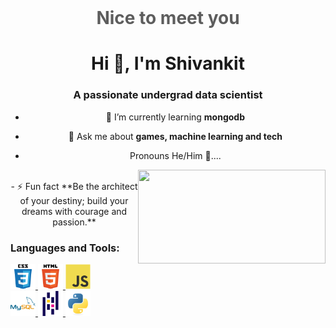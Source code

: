  <img src="/Users/shivankit/Downloads/ai-d.gif" alt="">

<div style="text-align: center;">
<h1 id="text" style="opacity: 0.7;" >Nice to meet you</h1>

<h1 align="center">Hi 👋, I'm Shivankit</h1>
<h3 align="center">A passionate undergrad data scientist</h3>

- 🌱 I’m currently learning **mongodb**

- 💬 Ask me about **games, machine learning and tech**
- Pronouns He/Him 🤩....
<img src="https://github.com/shivankit07/shivankit07/assets/136995394/92dab9a0-a9a0-4490-9477-257c4f361a03" alt="" align="right" width="300" height="150" margin-botton="60" display="flex">


<br>
- ⚡ Fun fact **Be the architect of your destiny; build your dreams with courage and passion.**


 


<h3 align="left">Languages and Tools:</h3>
<p align="left"> <a href="https://www.w3schools.com/css/" target="_blank" rel="noreferrer"> <img src="https://raw.githubusercontent.com/devicons/devicon/master/icons/css3/css3-original-wordmark.svg" alt="css3" width="40" height="40"/> </a> <a href="https://www.w3.org/html/" target="_blank" rel="noreferrer"> <img src="https://raw.githubusercontent.com/devicons/devicon/master/icons/html5/html5-original-wordmark.svg" alt="html5" width="40" height="40"/> </a> <a href="https://developer.mozilla.org/en-US/docs/Web/JavaScript" target="_blank" rel="noreferrer"> <img src="https://raw.githubusercontent.com/devicons/devicon/master/icons/javascript/javascript-original.svg" alt="javascript" width="40" height="40"/> </a> 
 <br>
  <a href="https://www.mysql.com/" target="_blank" rel="noreferrer"> <img src="https://raw.githubusercontent.com/devicons/devicon/master/icons/mysql/mysql-original-wordmark.svg" alt="mysql" width="40" height="40"/> </a> <a href="https://pandas.pydata.org/" target="_blank" rel="noreferrer"> <img src="https://raw.githubusercontent.com/devicons/devicon/2ae2a900d2f041da66e950e4d48052658d850630/icons/pandas/pandas-original.svg" alt="pandas" width="40" height="40"/> </a> <a href="https://www.python.org" target="_blank" rel="noreferrer"> <img src="https://raw.githubusercontent.com/devicons/devicon/master/icons/python/python-original.svg" alt="python" width="40" height="40"/> </a> <a href="https://reactjs.org/" target="_blank" rel="noreferrer"> 
